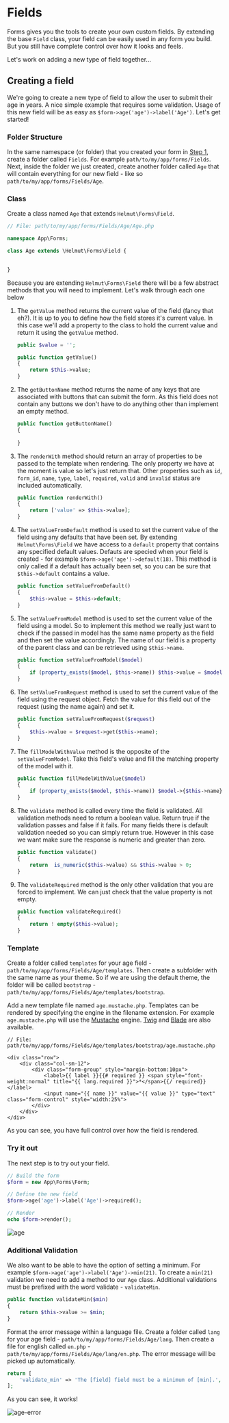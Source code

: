# Fields

Forms gives you the tools to create your own custom fields. By extending the base `Field` class, your field can be easily used in any form you build. But you still have complete control over how it looks and feels.

Let's work on adding a new type of field together... 

## Creating a field

We're going to create a new type of field to allow the user to submit their age in years. A nice simple example that requires some validation. Usage of this new field will be as easy as `$form->age('age')->label('Age')`. Let's get started!

### Folder Structure

In the same namespace (or folder) that you created your form in [Step 1](/README.md#step-1), create a folder called `Fields`. For example `path/to/my/app/forms/Fields`. Next, inside the folder we just created, create another folder called `Age` that will contain everything for our new field - like so `path/to/my/app/forms/Fields/Age`.

### Class

Create a class named `Age` that extends `Helmut\Forms\Field`. 

```php
// File: path/to/my/app/forms/Fields/Age/Age.php

namespace App\Forms;

class Age extends \Helmut\Forms\Field {
    

}
```

Because you are extending `Helmut\Forms\Field` there will be a few abstract methods that you will need to implement. Let's walk through each one below

1. The `getValue` method returns the current value of the field (fancy that eh?). It is up to you to define how the field stores it's current value. In this case we'll add a property to the class to hold the current value and return it using the `getValue` method.

    ```php
    public $value = '';

    public function getValue()
    {
        return $this->value;
    }
    ```

2. The `getButtonName` method returns the name of any keys that are associated with buttons that can submit the form. As this field does not contain any buttons we don't have to do anything other than implement an empty method.

    ```php
    public function getButtonName()
    {
        
    }
    ```

3. The `renderWith` method should return an array of properties to be passed to the template when rendering. The only property we have at the moment is value so let's just return that. Other properties such as `id`, `form_id`, `name`, `type`, `label`, `required`, `valid` and `invalid` status are included automatically.

    ```php
    public function renderWith()
    {
        return ['value' => $this->value];
    }
    ```

4. The `setValueFromDefault` method is used to set the current value of the field using any defaults that have been set. By extending `Helmut\Forms\Field` we have access to a `default` property that contains any specified default values. Defauts are specied when your field is created - for example `$form->age('age')->default(18)`. This method is only called if a default has actually been set, so you can be sure that `$this->default` contains a value.

    ```php
    public function setValueFromDefault()
    {
        $this->value = $this->default;        
    }
    ```

4. The `setValueFromModel` method is used to set the current value of the field using a model. So to implement this method we really just want to check if the passed in model has the same name property as the field and then set the value accordingly. The name of our field is a property of the parent class and can be retrieved using `$this->name`.

    ```php
    public function setValueFromModel($model)
    {
        if (property_exists($model, $this->name)) $this->value = $model->{$this->name};
    }  
    ```

5. The `setValueFromRequest` method is used to set the current value of the field using the request object. Fetch the value for this field out of the request (using the name again) and set it. 

    ```php
    public function setValueFromRequest($request)
    {
        $this->value = $request->get($this->name);
    }  
    ```

6. The `fillModelWithValue` method is the opposite of the `setValueFromModel`. Take this field's value and fill the matching property of the model with it.

    ```php
    public function fillModelWithValue($model)
    {
        if (property_exists($model, $this->name)) $model->{$this->name} = $this->value;
    }  
    ```

7. The `validate` method is called every time the field is validated. All validation methods need to return a boolean value. Return true if the validation passes and false if it fails. For many fields there is default validation needed so you can simply return true. However in this case we want make sure the response is numeric and greater than zero.

    ```php
    public function validate()
    {
        return  is_numeric($this->value) && $this->value > 0;
    }  
    ```

8. The `validateRequired` method is the only other validation that you are forced to implement. We can just check that the value property is not empty.

    ```php
    public function validateRequired()
    {
        return ! empty($this->value);
    }  
    ```

### Template

Create a folder called `templates` for your age field - `path/to/my/app/forms/Fields/Age/templates`. Then create a subfolder with the same name as your theme. So if we are using the default theme, the folder will be called `bootstrap` - `path/to/my/app/forms/Fields/Age/templates/bootstrap`.

Add a new template file named `age.mustache.php`. Templates can be rendered by specifying the engine in the filename extension. For example `age.mustache.php` will use the [Mustache](http://mustache.github.io/) engine. [Twig](http://twig.sensiolabs.org/) and [Blade](http://laravel.com/docs/blade) are also available. 

```
// File: path/to/my/app/forms/Fields/Age/templates/bootstrap/age.mustache.php

<div class="row">
    <div class="col-sm-12">
        <div class="form-group" style="margin-bottom:10px">
            <label>{{ label }}{{# required }} <span style="font-weight:normal" title="{{ lang.required }}">*</span>{{/ required}}</label>
            <input name="{{ name }}" value="{{ value }}" type="text" class="form-control" style="width:25%">
        </div>
    </div>
</div>
```

As you can see, you have full control over how the field is rendered.

### Try it out

The next step is to try out your field.

```php
// Build the form
$form = new App\Forms\Form;

// Define the new field
$form->age('age')->label('Age')->required();

// Render
echo $form->render();
```

![age](https://cloud.githubusercontent.com/assets/219623/13453897/b9848252-e0a7-11e5-9c81-eafa13dd8d67.png)


### Additional Validation

We also want to be able to have the option of setting a minimum. For example `$form->age('age')->label('Age')->min(21)`. To create a `min(21)` validation we need to add a method to our `Age` class. Additional validations must be prefixed with the word validate - `validateMin`.

```php
public function validateMin($min)
{
    return $this->value >= $min;
}
```

Format the error message within a language file. Create a folder called `lang` for your age field - `path/to/my/app/forms/Fields/Age/lang`. Then create a file for english called `en.php` - `path/to/my/app/forms/Fields/Age/lang/en.php`. The error message will be picked up automatically.

```php
return [
    'validate_min' => 'The [field] field must be a minimum of [min].',
];
```

As you can see, it works!

![age-error](https://cloud.githubusercontent.com/assets/219623/13455802/b678f046-e0b3-11e5-9d26-43d84d690e31.png)

